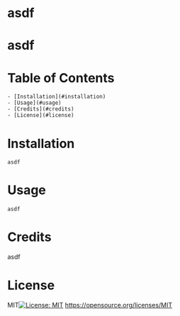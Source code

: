  
  # asdf
   # asdf
   # Table of Contents 
    - [Installation](#installation)
    - [Usage](#usage)
    - [Credits](#credits)
    - [License](#license)
   # Installation
    asdf
   # Usage
    asdf

   # Credits
   asdf
   # License
    
  MIT[![License: MIT](https://img.shields.io/badge/License-MIT-yellow.svg)](https://opensource.org/licenses/MIT)
  https://opensource.org/licenses/MIT
  
    
